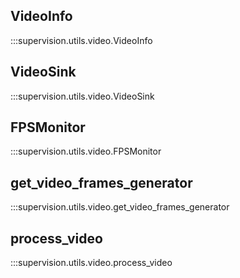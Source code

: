 ## VideoInfo

:::supervision.utils.video.VideoInfo

## VideoSink

:::supervision.utils.video.VideoSink

## FPSMonitor

:::supervision.utils.video.FPSMonitor

## get_video_frames_generator

:::supervision.utils.video.get_video_frames_generator

## process_video

:::supervision.utils.video.process_video



